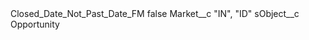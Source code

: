 <?xml version="1.0" encoding="UTF-8"?>
<CustomMetadata xmlns="http://soap.sforce.com/2006/04/metadata" xmlns:xsi="http://www.w3.org/2001/XMLSchema-instance" xmlns:xsd="http://www.w3.org/2001/XMLSchema">
    <label>Closed_Date_Not_Past_Date_FM</label>
    <protected>false</protected>
    <values>
        <field>Market__c</field>
        <value xsi:type="xsd:string">&quot;IN&quot;, &quot;ID&quot;</value>
    </values>
    <values>
        <field>sObject__c</field>
        <value xsi:type="xsd:string">Opportunity</value>
    </values>
</CustomMetadata>

